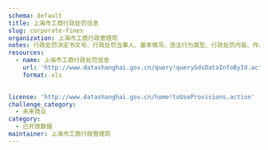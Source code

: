 ```yaml
---
schema: default
title: 上海市工商行政处罚信息
slug: corporate-fines
organization: 上海市工商行政管理局
notes: 行政处罚决定书文号、行政处罚当事人、基本情况、违法行为类型、行政处罚内容、作出行政处罚决定机关名称、作出行政处罚决定日期、案件名称等
resources:
  - name: 上海市工商行政处罚信息
    url: 'http://www.datashanghai.gov.cn/query!queryGdsDataInfoById.action?type=0&dataId=AC6002015007'
    format: xls

    
license: 'http://www.datashanghai.gov.cn/home!toUseProvisions.action'
challenge_category: 
  - 未来商业
category:
  - 已开放数据
maintainer: 上海市工商行政管理局
---
```

